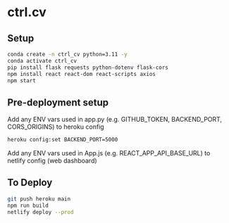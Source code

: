 # ctrl.cv

## Setup
```bash
conda create -n ctrl_cv python=3.11 -y
conda activate ctrl_cv
pip install flask requests python-dotenv flask-cors
npm install react react-dom react-scripts axios
npm start
```

## Pre-deployment setup
Add any ENV vars used in app.py (e.g. GITHUB_TOKEN, BACKEND_PORT, CORS_ORIGINS) to heroku config
```bash
heroku config:set BACKEND_PORT=5000
```

Add any ENV vars used in App.js (e.g. REACT_APP_API_BASE_URL) to netlify config (web dashboard)

## To Deploy
```bash
git push heroku main
npm run build
netlify deploy --prod
```
